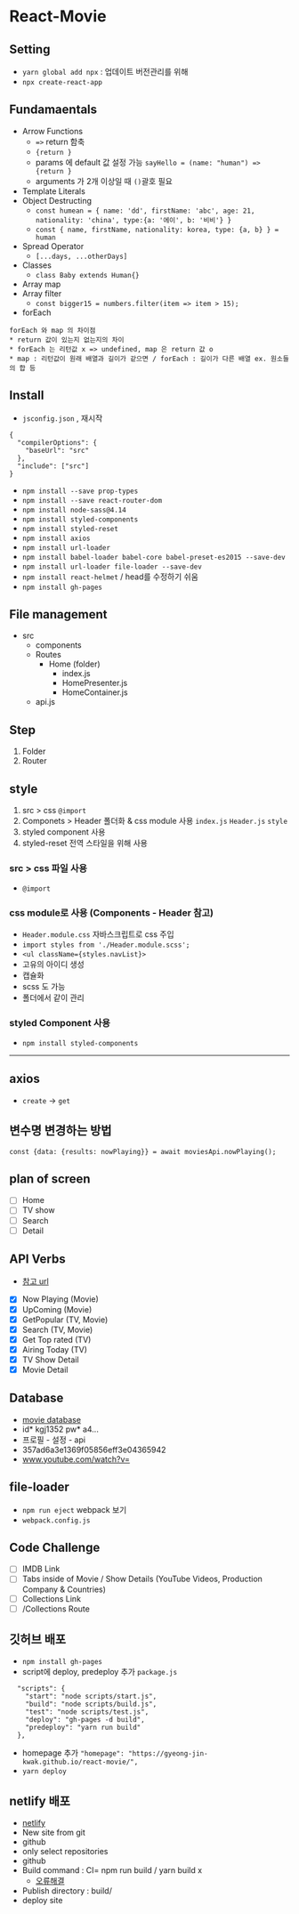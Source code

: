 # React-Movie

## Setting

- `yarn global add npx` : 업데이트 버전관리를 위해
- `npx create-react-app`

## Fundamaentals

- Arrow Functions
  - `=>` return 함축
  - `{return }`
  - params 에 default 값 설정 가능 `sayHello = (name: "human") => {return }`
  - arguments 가 2개 이상일 때 `()`괄호 필요
- Template Literals
- Object Destructing
  - `const humean = { name: 'dd', firstName: 'abc', age: 21, nationality: 'china', type:{a: '에이', b: '비비'} }`
  - `const { name, firstName, nationality: korea, type: {a, b} } = human`
- Spread Operator
  - `[...days, ...otherDays]`
- Classes
  - `class Baby extends Human{}`
- Array map
- Array filter
  - `const bigger15 = numbers.filter(item => item > 15);`
- forEach

```
forEach 와 map 의 차이점
* return 값이 있는지 없는지의 차이
* forEach 는 리턴값 x => undefined, map 은 return 값 o
* map : 리턴값이 원래 배열과 길이가 같으면 / forEach : 길이가 다른 배열 ex. 원소들의 합 등
```

## Install

- `jsconfig.json` , 재시작

```
{
  "compilerOptions": {
    "baseUrl": "src"
  },
  "include": ["src"]
}
```

- `npm install --save prop-types`
- `npm install --save react-router-dom`
- `npm install node-sass@4.14`
- `npm install styled-components`
- `npm install styled-reset`
- `npm install axios`
- `npm install url-loader`
- `npm install babel-loader babel-core babel-preset-es2015 --save-dev`
- `npm install url-loader file-loader --save-dev`
- `npm install react-helmet` / head를 수정하기 쉬움
- `npm install gh-pages`

## File management

- src
  - components
  - Routes
    - Home (folder)
      - index.js
      - HomePresenter.js
      - HomeContainer.js
  - api.js

## Step

1. Folder
2. Router

## style

1. src > css `@import`
2. Componets > Header 폴더화 &amp; css module 사용 `index.js` `Header.js` `style`
3. styled component 사용
4. styled-reset 전역 스타일을 위해 사용

### src > css 파일 사용

- `@import`

### css module로 사용 (Components - Header 참고)

- `Header.module.css` 자바스크립트로 css 주입
- `import styles from './Header.module.scss';`
- `<ul className={styles.navList}>`
- 고유의 아이디 생성
- 캡슐화
- scss 도 가능
- 폴더에서 같이 관리

### styled Component 사용

- `npm install styled-components`

---

## axios

- `create` -> `get`

## 변수명 변경하는 방법

`const {data: {results: nowPlaying}} = await moviesApi.nowPlaying();`

## plan of screen

- [ ] Home
- [ ] TV show
- [ ] Search
- [ ] Detail

## API Verbs

- [참고 url](https://developers.themoviedb.org/3/getting-started/introduction)

* [x] Now Playing (Movie)
* [x] UpComing (Movie)
* [x] GetPopular (TV, Movie)
* [x] Search (TV, Movie)
* [x] Get Top rated (TV)
* [x] Airing Today (TV)
* [x] TV Show Detail
* [x] Movie Detail

## Database

- [movie database](https://www.themoviedb.org/documentation/api)
- id* kgj1352 pw* a4...
- 프로필 - 설정 - api
- 357ad6a3e1369f05856eff3e04365942
- www.youtube.com/watch?v=

## file-loader

- `npm run eject` webpack 보기
- `webpack.config.js`

## Code Challenge

- [ ] IMDB Link
- [ ] Tabs inside of Movie / Show Details (YouTube Videos, Production Company & Countries)
- [ ] Collections Link
- [ ] /Collections Route

## 깃허브 배포

- `npm install gh-pages`
- script에 deploy, predeploy 추가 `package.js`

```
  "scripts": {
    "start": "node scripts/start.js",
    "build": "node scripts/build.js",
    "test": "node scripts/test.js",
    "deploy": "gh-pages -d build",
    "predeploy": "yarn run build"
  },
```

- homepage 추가
  `"homepage": "https://gyeong-jin-kwak.github.io/react-movie/",`
- `yarn deploy`

## netlify 배포

- [netlify](https://www.netlify.com/)
- New site from git
- github
- only select repositories
- github
- Build command : CI= npm run build / yarn build x
  - [오류해결](https://dev.to/kapi1/solved-treating-warnings-as-errors-because-of-process-env-ci-true-bk5)
- Publish directory : build/
- deploy site
